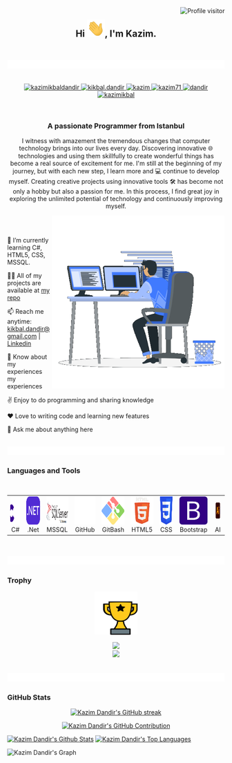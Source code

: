 <a href="https://komarev.com/ghpvc/?username=kazimdandir">
  <img align="right" src="https://komarev.com/ghpvc/?username=kazimdandir&label=Visitors&color=0e75b6&style=flat" alt="Profile visitor" />
</a>

<h2 align="center">
  Hi <img src="https://raw.githubusercontent.com/kazimdandir/.github/master/gif/hi.gif" height="40" style="max-width: 100%; display: inline-block; display: inline-block;" >, I'm Kazim.
</h2><br>

<img src="https://raw.githubusercontent.com/kazimdandir/.github/master/gif/line.gif" height="20" width="100%"><br><br>

  <p align="center">
    <a href="https://www.linkedin.com/in/kazimikbaldandir/" target="_blank">
     <img src="https://img.shields.io/badge/LinkedIn-0077B5?style=for-the-badge&logo=linkedin&logoColor=white" alt="kazimikbaldandir"/>
    </a>
    <a href="https://medium.com/@kikbal.dandir" target="_blank">
      <img src="https://img.shields.io/badge/Medium-000000?style=for-the-badge&logo=medium&logoColor=white" alt="kikbal.dandir"/>
     </a>
    <a href="https://stackoverflow.com/users/21403272/kaz%C4%B1m-%C4%B0kbal-dand%C4%B1r" target="_blank">
     <img src="https://img.shields.io/badge/StackOverFlow-F47F24?style=for-the-badge&logo=StackOverFlow&logoColor=white" alt="kazim"/>
    </a>
    <a href="https://www.discord.com/users/kazim71" target="_blank">
      <img src="https://img.shields.io/badge/Discord-7289d9?style=for-the-badge&logo=Discord&logoColor=white" alt="kazim71"/>
     </a> 
     <a href="https://twitter.com/kazimdandir" target="_blank">
      <img src="https://img.shields.io/badge/Twitter-000000?style=for-the-badge&logo=X&logoColor=white" alt="dandir"/>
     </a>
    <a href="https://www.instagram.com/kazimdandir/" target="_blank">
     <img src="https://img.shields.io/badge/Instagram-e1306c?style=for-the-badge&logo=instagram&logoColor=white" alt="kazimikbal"/>
    </a> 
   </p><br>

<h3 align="center">A passionate Programmer from Istanbul</h3>

<p align="center">I witness with amazement the tremendous changes that computer technology brings into our lives every day. Discovering innovative 🌐 technologies and using them skillfully to create wonderful things has become a real source of excitement for me. I'm still at the beginning of my journey, but with each new step, I learn more and 💻 continue to develop myself. Creating creative projects using innovative tools 🛠️ has become not only a hobby but also a passion for me. In this process, I find great joy in exploring the unlimited potential of technology and continuously improving myself.</p>

<!-- <p align="center">I am constantly amazed by the boundless change and transformation that computer technology brings into our lives. In this dynamic world, 🌐 exploring the possibilities that technology offers us feels almost enchanting. Following new technology trends and 💻 developing unique projects using these innovations has become a passion for me. Each time I see the potential behind every program or device 🛠️, I become even more excited. Moving forward on this path feels like an adventure that pushes boundaries and nourishes imagination.</p> -->

<img align="right" alt="Coding" width="400" src="https://raw.githubusercontent.com/kazimdandir/.github/master/gif/programmer2.gif">
<br><br>

<!-- 🔭      I’m currently working on UA IT(JKH IT) -->

🌱      I’m currently learning C#, HTML5, CSS, MSSQL.

👨‍💻      All of my projects are available at [my repo](https://github.com/kazimdandir?tab=repositories)

<!-- 💬      Ask me about C#, HTML5, CSS, MSSQL -->

📫      Reach me anytime: kikbal.dandir@gmail.com | [Linkedin](https://www.linkedin.com/in/kazimikbaldandir/)

📄      Know about my experiences my experiences

✌️      Enjoy to do programming and sharing knowledge

❤️      Love to writing code and learning new features

💬      Ask me about anything here

<br>
<!-- <h3 align="left">Connect with me:</h3>
<p align="left">
<a href="https://linkedin.com/in/kazimikbaldandir" target="blank"><img    align="center" src="https://raw.githubusercontent.com/kazimdandir/.github/44482d1d2258eeeba5f155615833e331184518ab/social_media_icons/linkedin.svg" alt="kazimikbaldandir" height="30" width="40"/></a>
<a href="https://medium.com/@kikbal.dandir" target="blank"><img align="center" src="https://raw.githubusercontent.com/kazimdandir/.github/44482d1d2258eeeba5f155615833e331184518ab/social_media_icons/medium.svg" alt="kikbal.dandir" height="30" width="40"/></a>
<a href="https://stackoverflow.com/users/21403272/kaz%C4%B1m-%C4%B0kbal-dand%C4%B1r" target="blank"><img align="center" src="https://raw.githubusercontent.com/kazimdandir/.github/44482d1d2258eeeba5f155615833e331184518ab/social_media_icons/stackoverflow.svg" alt="kazim" height="30" width="40" /></a>
<a href="https://www.discord.com/users/kazim71" target="blank"><img align="center" src="https://raw.githubusercontent.com/kazimdandir/.github/44482d1d2258eeeba5f155615833e331184518ab/social_media_icons/discord.svg" alt="kazim71" height="30" width="40" /></a>
<a href="https://twitter.com/kazimdandir" target="blank"><img align="center" src="https://raw.githubusercontent.com/kazimdandir/.github/44482d1d2258eeeba5f155615833e331184518ab/social_media_icons/x.svg" alt="dandir" height="30" width="40" /></a>
<a href="https://www.instagram.com/kazimdandir/" target="blank"><img align="center" src="https://raw.githubusercontent.com/kazimdandir/.github/44482d1d2258eeeba5f155615833e331184518ab/social_media_icons/instagram.svg" alt="kazimikbal" height="30" width="40" /></a>
</p>
<br><br> -->

<img src="https://raw.githubusercontent.com/kazimdandir/.github/master/gif/line.gif" height="20" width="100%">

<h3 align="left">Languages and Tools</h3><br>
<table align="center">
  <tr>
    <td align="center" width="110">
      <a href="https://learn.microsoft.com/en-us/dotnet/csharp/" target="_blank"><img src="https://raw.githubusercontent.com/kazimdandir/.github/44482d1d2258eeeba5f155615833e331184518ab/language_and_tools/c%23.svg" alt="csharp" width="65" height="65"/></a>
      <br>C#
    </td>
    <td align="center" width="110">
      <a href="https://learn.microsoft.com/en-us/dotnet/core/introduction" target="_blank"><img src="https://raw.githubusercontent.com/kazimdandir/.github/21b2e26fd4399a07939b1872909b2fcc19006cae/language_and_tools/.net.svg" width="65" height="65" alt="dotnet" /></a> 
      <br>.Net
    </td>
    <td align="center" width="110">
      <a href="https://learn.microsoft.com/en-us/sql/sql-server/what-is-sql-server?view=sql-server-ver16" target="_blank"><img src="https://raw.githubusercontent.com/kazimdandir/.github/master/language_and_tools/mssql.gif" alt="microsoft-sql-server" width="130" height="65"/></a>
      <br>MSSQL
    </td>
    <td align="center" width="110">
      <a href="https://docs.github.com/en/get-started/start-your-journey/about-github-and-git" target="_blank"><img src="https://raw.githubusercontent.com/kazimdandir/.github/21b2e26fd4399a07939b1872909b2fcc19006cae/language_and_tools/github.svg" alt="github" width="65" height="65"/></a>
      <br>GitHub
    </td>
    <td align="center"  width="110">
      <a href="https://git-scm.com/about" target="_blank"><img src="https://raw.githubusercontent.com/kazimdandir/.github/79893abf8dec88fef46c44a75a4eb5fc606e47a1/language_and_tools/git-bash.svg" width="65" height="65" alt="git" /></a>
      <br>GitBash
    </td>
    <td align="center" width="110">
      <a href="https://www.w3schools.com/html/default.asp" target="_blank"><img src="https://raw.githubusercontent.com/kazimdandir/.github/master/language_and_tools/html5.gif" width="65" height="65" alt="html5" /></a>
      <br>HTML5
    </td>
    <td align="center" width="110">
      <a href="https://www.w3schools.com/css/default.asp" target="_blank"><img src="https://raw.githubusercontent.com/kazimdandir/.github/6db32ebe3fe8aa173fb73f1236d4590aaa6f1f8d/language_and_tools/css.svg" width="65" height="65" alt="css" /></a>
      <br>CSS
    </td>
    <td align="center" width="110">
      <a href="https://getbootstrap.com/docs/5.3/getting-started/introduction/" target="_blank"><img src="https://raw.githubusercontent.com/kazimdandir/.github/master/language_and_tools/bootstrap.gif" width="65" height="65" alt="bootstrap" /></a>
      <br>Bootstrap
    </td>
  <!-- <td align="center" width="110">
        <img src="https://techstack-generator.vercel.app/js-icon.svg" alt="js" width="65" height="65" />
      <br>JavaScript
    </td> -->
    <td align="center" width="110">
      <a href="https://helpx.adobe.com/illustrator/user-guide.html" target="_blank"><img src="https://raw.githubusercontent.com/kazimdandir/.github/master/language_and_tools/ai.gif" width="65" height="65" alt="adobe-illustrator" /></a>
      <br>AI
    </td>
  </tr>
</table>
<br><br>
</tr>
</tr></tr>

<img src="https://raw.githubusercontent.com/kazimdandir/.github/master/gif/line.gif" height="20" width="100%">

<h3 align="left">Trophy</h3>
<p align="center">
<img src="https://raw.githubusercontent.com/kazimdandir/.github/master/gif/trophy.gif"  width="100px" height="100px"></p>
  
<div align="center">
<img src="https://github-profile-trophy.vercel.app/?username=kazimdandir&theme=matrix&no-bg=true&no-frame=true&row=1&column=4&title=MultiLanguage,Commits,PullRequest,Reviews">
 </div>

<div align="center">
<img src="https://github-profile-trophy.vercel.app/?username=kazimdandir&theme=matrix&no-bg=true&no-frame=true&row=1&column=4&title=Repositories,Organizations,Stars,Followers">
 </div>
 <br><br>

 <img src="https://raw.githubusercontent.com/kazimdandir/.github/master/gif/line.gif" height="20" width="100%">

 <h3 align="left">GitHub Stats</h3>
<p align="center">
    <a href="https://github.com/kazimdandir">
      <img src="https://github-readme-streak-stats.herokuapp.com/?user=kazimdandir&theme=radical&border=7F3FBF&background=0D1117" alt="Kazim Dandir's GitHub streak"/>
    </a>
  </p>
  
  <p align="center">
    <a href="https://github.com/kazimdandir">
      <img src="https://github-profile-summary-cards.vercel.app/api/cards/profile-details?username=kazimdandir&theme=radical" alt="Kazim Dandir's GitHub Contribution"/>
    </a>
  </p>
  
  <a> 
      <a href="https://github.com/kazimdandir"><img alt="Kazim Dandir's Github Stats" src="https://denvercoder1-github-readme-stats.vercel.app/api?username=kazimdandir&show_icons=true&count_private=true&theme=react&border_color=7F3FBF&bg_color=0D1117&title_color=F85D7F&icon_color=F8D866" height="192px" width="49.5%"/></a>
    <a href="https://github.com/kazimdandir"><img alt="Kazim Dandir's Top Languages" src="https://denvercoder1-github-readme-stats.vercel.app/api/top-langs/?username=kazimdandir&langs_count=8&layout=compact&theme=react&border_color=7F3FBF&bg_color=0D1117&title_color=F85D7F&icon_color=F8D866" height="192px" width="49.5%"/></a>
    <br/>
  </a>  

  ![Kazim Dandir's Graph](https://github-readme-activity-graph.vercel.app/graph?username=kazimdandir&custom_title=kazimdandir's%20GitHub%20Activity%20Graph&bg_color=0D1117&color=7F3FBF&line=7F3FBF&point=7F3FBF&area_color=FFFFFF&title_color=FFFFFF&area=true)
